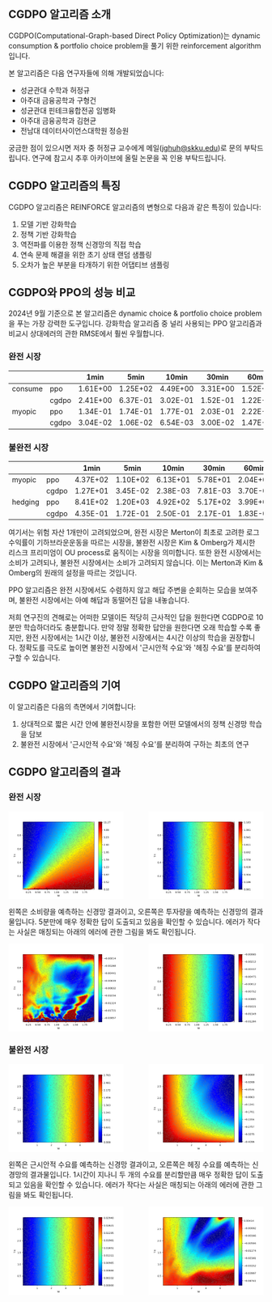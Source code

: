 ## CGDPO 알고리즘 소개

CGDPO(Computational-Graph-based Direct Policy Optimization)는 dynamic consumption & portfolio choice problem을 풀기 위한 reinforcement algorithm입니다.

본 알고리즘은 다음 연구자들에 의해 개발되었습니다:
* 성균관대 수학과 허정규
* 아주대 금융공학과 구형건
* 성균관대 핀테크융합전공 임병화
* 아주대 금융공학과 김현균
* 전남대 데이터사이언스대학원 정승원

궁금한 점이 있으시면 저자 중 허정규 교수에게 메일(jghuh@skku.edu)로 문의 부탁드립니다. 연구에 참고시 추후 아카이브에 올릴 논문을 꼭 인용 부탁드립니다.

## CGDPO 알고리즘의 특징

CGDPO 알고리즘은 REINFORCE 알고리즘의 변형으로 다음과 같은 특징이 있습니다:
1. 모델 기반 강화학습
2. 정책 기반 강화학습
3. 역전파를 이용한 정책 신경망의 직접 학습
4. 연속 문제 해결을 위한 초기 상태 랜덤 샘플링
5. 오차가 높은 부분을 타개하기 위한 어댑티브 샘플링

## CGDPO와 PPO의 성능 비교

2024년 9월 기준으로 본 알고리즘은 dynamic choice & portfolio choice problem을 푸는 가장 강력한 도구입니다. 강화학습 알고리즘 중 널리 사용되는 PPO 알고리즘과 비교시 상대에러의 관한 RMSE에서 훨씬 우월합니다.

### 완전 시장
| | | 1min | 5min | 10min | 30min | 60min |
|--------|------|------|------|-------|-------|-------|
| consume | ppo | 1.61E+00 | 1.25E+02 | 4.49E+00 | 3.31E+00 | 1.52E+00 |
| | cgdpo | 2.41E+00 | 6.37E-01 | 3.02E-01 | 1.52E-01 | 1.22E-01 |
| myopic | ppo | 1.34E-01 | 1.74E-01 | 1.77E-01 | 2.03E-01 | 2.22E-01 |
| | cgdpo | 3.04E-02 | 1.06E-02 | 6.54E-03 | 3.00E-02 | 1.47E-02 |

### 불완전 시장
| | | 1min | 5min | 10min | 30min | 60min |
|--------|------|-------|-------|--------|--------|--------|
| myopic | ppo | 4.37E+02 | 1.10E+02 | 6.13E+01 | 5.78E+01 | 2.04E+02 |
| | cgdpo | 1.27E+01 | 3.45E-02 | 2.38E-03 | 7.81E-03 | 3.70E-03 |
| hedging | ppo | 8.41E+02 | 1.20E+03 | 4.92E+02 | 5.17E+02 | 3.99E+03 |
| | cgdpo | 4.35E-01 | 1.72E-01 | 2.50E-01 | 2.17E-01 | 1.83E-01 |

여기서는 위험 자산 1개만이 고려되었으며, 완전 시장은 Merton이 최초로 고려한 로그 수익률이 기하브라운운동을 따르는 시장을, 불완전 시장은 Kim & Omberg가 제시한 리스크 프리미엄이 OU process로 움직이는 시장을 의미합니다. 또한 완전 시장에서는 소비가 고려되나, 불완전 시장에서는 소비가 고려되지 않습니다. 이는 Merton과 Kim & Omberg의 원래의 설정을 따르는 것입니다.

PPO 알고리즘은 완전 시장에서도 수렴하지 않고 해답 주변을 순회하는 모습을 보여주며, 불완전 시장에서는 아예 해답과 동떨어진 답을 내놓습니다.

저희 연구진의 견해로는 어떠한 모델이든 적당히 근사적인 답을 원한다면 CGDPO로 10분만 학습하더라도 충분합니다. 만약 정말 정확한 답안을 원한다면 오래 학습할 수록 좋지만, 완전 시장에서는 1시간 이상, 불완전 시장에서는 4시간 이상의 학습을 권장합니다. 정확도를 극도로 높이면 불완전 시장에서 '근시안적 수요'와 '헤징 수요'를 분리하여 구할 수 있습니다.

## CGDPO 알고리즘의 기여

이 알고리즘은 다음의 측면에서 기여합니다:
1. 상대적으로 짧은 시간 안에 불완전시장을 포함한 어떤 모델에서의 정책 신경망 학습을 담보
2. 불완전 시장에서 '근시안적 수요'와 '헤징 수요'를 분리하여 구하는 최초의 연구

## CGDPO 알고리즘의 결과 

### 완전 시장

<div style="display: flex; justify-content: space-between;">
    <img src="./5min_consumption_complete_net.png" alt="5분 소비신경망" width="45%">
    <img src="./5min_myopic_complete_net.png" alt="5분 투자신경망" width="45%">
</div>

왼쪽은 소비량을 예측하는 신경망 결과이고, 오른쪽은 투자량을 예측하는 신경망의 결과물입니다. 5분만에 매우 정확한 답이 도출되고 있음을 확인할 수 있습니다. 에러가 작다는 사실은 매칭되는 아래의 에러에 관한 그림을 봐도 확인됩니다.

<div style="display: flex; justify-content: space-between;">
    <img src="./5min_consumption_complete_error.png" alt="5분 소비신경망 에러" width="45%">
    <img src="./5min_myopic_complete_error.png" alt="5분 투자신경망 에러" width="45%">
</div>

### 불완전 시장

<div style="display: flex; justify-content: space-between;">
    <img src="./1h_myopic_incomplete_net.png" alt="1시간 근시안신경망" width="45%">
    <img src="./1h_hedging_incomplete_net.png" alt="1시간 헤징신경망" width="45%">
</div>

왼쪽은 근시안적 수요를 예측하는 신경망 결과이고, 오른쪽은 헤징 수요를 예측하는 신경망의 결과물입니다. 1시간이 지나니 두 개의 수요를 분리할만큼 매우 정확한 답이 도출되고 있음을 확인할 수 있습니다. 에러가 작다는 사실은 매칭되는 아래의 에러에 관한 그림을 봐도 확인됩니다.

<div style="display: flex; justify-content: space-between;">
    <img src="./1h_myopic_incomplete_error.png" alt="1시간 근시안신경망 에러" width="45%">
    <img src="./1h_hedging_incomplete_error.png" alt="1시간 헤징신경망 에러" width="45%">
</div>
